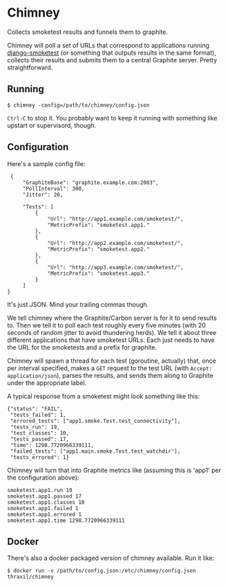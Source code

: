 # Chimney

Collects smoketest results and funnels them to graphite.

Chimney will poll a set of URLs that correspond to applications
running [django-smoketest](https://github.com/ccnmtl/django-smoketest)
(or something that outputs results in the same format), collects their
results and submits them to a central Graphite server. Pretty
straightforward.

## Running

    $ chimney -config=/path/to/chimney/config.json

`Ctrl-C` to stop it. You probably want to keep it running with
something like upstart or supervisord, though.

## Configuration

Here's a sample config file:

     {
         "GraphiteBase": "graphite.example.com:2003",
         "PollInterval": 300,
         "Jitter": 20,
     
         "Tests": [
             {
                 "Url": "http://app1.example.com/smoketest/",
                 "MetricPrefix": "smoketest.app1."
             },
             {
                 "Url": "http://app2.example.com/smoketest/",
                 "MetricPrefix": "smoketest.app2."
             },
             {
                 "Url": "http://app3.example.com/smoketest/",
                 "MetricPrefix": "smoketest.app3."
             }
         ]
    }

It's just JSON. Mind your trailing commas though.

We tell chimney where the Graphite/Carbon server is for it to send
results to. Then we tell it to poll each test roughly every five
minutes (with 20 seconds of random jitter to avoid thundering
herds). We tell it about three different applications that have
smoketest URLs. Each just needs to have the URL for the smoketests and
a prefix for graphite.

Chimney will spawn a thread for each test (goroutine, actually) that,
once per interval specified, makes a `GET` request to the test URL
(with `Accept: application/json`), parses the results, and sends them
along to Graphite under the appropriate label.

A typical response from a smoketest might look something like this:

    {"status": "FAIL",
     "tests_failed": 1,
     "errored_tests": ["app1.smoke.Test.test_connectivity"],
     "tests_run": 19,
     "test_classes": 10,
     "tests_passed": 17,
     "time": 1298.7720966339111,
     "failed_tests": ["app1.main.smoke.Test.test_watchdir"],
     "tests_errored": 1}

Chimney will turn that into Graphite metrics like (assuming this is
'app1' per the configuration above):

    smoketest.app1.run 19
    smoketest.app1.passed 17
    smoketest.app1.classes 10
    smoketest.app1.failed 1
    smoketest.app1.errored 1
    smoketest.app1.time 1298.7720966339111

## Docker

There's also a docker packaged version of chimney available. Run it
like:

    $ docker run -v /path/to/config.json:/etc/chimney/config.json thraxil/chimney
